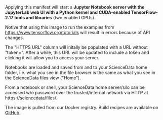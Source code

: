 Applying this manifest will start a **Jupyter Notebook server with the JupyterLab web UI with a Python kernel and CUDA-enabled TensorFlow-2.17 tools and libraries** (two enabled GPUs).

Notive that using this image to run the examples from https://www.tensorflow.org/tutorials will result in errors because of API changes.

The "HTTPS URL" column will initally be populated with a URL without "token=". After a while, this URL will be updated to include a token and clicking it will allow you to access your server.

Notebooks are loaded and saved from and to your ScienceData home folder, i.e. what you see in the file browser is the same as what you see in the ScienceData files view ("Home").

From a notebook or shell, your ScienceData  home server/silo can be accessed w/o password over the trusted/internal network via HTTP at https://sciencedata/files/.

The image is pulled from our Docker registry. Build recipes are available on [GitHub](https://github.com/deic-dk/sciencedata_images).

